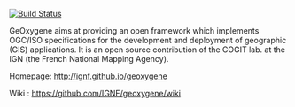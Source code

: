 [![Build Status](https://travis-ci.org/IGNF/geoxygene.svg?branch=master)](https://travis-ci.org/IGNF/geoxygene)

GeOxygene aims at providing an open framework which implements OGC/ISO specifications for the development and deployment of geographic (GIS) applications. It is an open source contribution of the COGIT lab. at the IGN (the French National Mapping Agency).

Homepage: http://ignf.github.io/geoxygene

Wiki : https://github.com/IGNF/geoxygene/wiki